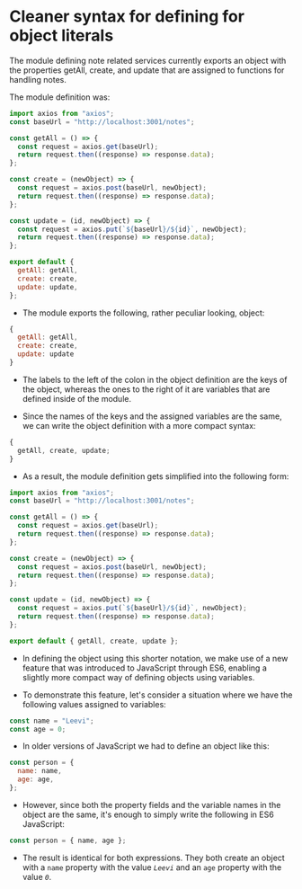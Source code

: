 # Cleaner syntax for defining for object literals

The module defining note related services currently exports an object with the properties getAll, create, and update that are assigned to functions for handling notes.

The module definition was:

```js
import axios from "axios";
const baseUrl = "http://localhost:3001/notes";

const getAll = () => {
  const request = axios.get(baseUrl);
  return request.then((response) => response.data);
};

const create = (newObject) => {
  const request = axios.post(baseUrl, newObject);
  return request.then((response) => response.data);
};

const update = (id, newObject) => {
  const request = axios.put(`${baseUrl}/${id}`, newObject);
  return request.then((response) => response.data);
};

export default {
  getAll: getAll,
  create: create,
  update: update,
};
```

- The module exports the following, rather peculiar looking, object:

```js
{
  getAll: getAll,
  create: create,
  update: update
}
```

- The labels to the left of the colon in the object definition are the keys of the object, whereas the ones to the right of it are variables that are defined inside of the module.

- Since the names of the keys and the assigned variables are the same, we can write the object definition with a more compact syntax:

```js
{
  getAll, create, update;
}
```

- As a result, the module definition gets simplified into the following form:

```js
import axios from "axios";
const baseUrl = "http://localhost:3001/notes";

const getAll = () => {
  const request = axios.get(baseUrl);
  return request.then((response) => response.data);
};

const create = (newObject) => {
  const request = axios.post(baseUrl, newObject);
  return request.then((response) => response.data);
};

const update = (id, newObject) => {
  const request = axios.put(`${baseUrl}/${id}`, newObject);
  return request.then((response) => response.data);
};

export default { getAll, create, update };
```

- In defining the object using this shorter notation, we make use of a new feature that was introduced to JavaScript through ES6, enabling a slightly more compact way of defining objects using variables.

- To demonstrate this feature, let's consider a situation where we have the following values assigned to variables:

```js
const name = "Leevi";
const age = 0;
```

- In older versions of JavaScript we had to define an object like this:

```js
const person = {
  name: name,
  age: age,
};
```

- However, since both the property fields and the variable names in the object are the same, it's enough to simply write the following in ES6 JavaScript:

```js
const person = { name, age };
```

- The result is identical for both expressions. They both create an object with a `name` property with the value _`Leevi`_ and an `age` property with the value _`0`_.
